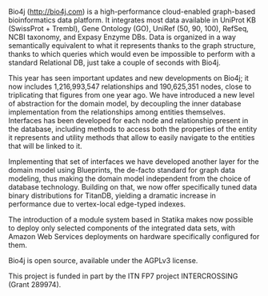 Bio4j (http://bio4j.com) is a high-performance cloud-enabled graph-based bioinformatics data platform. It integrates most data available in UniProt KB (SwissProt + Trembl), Gene Ontology (GO), UniRef (50, 90, 100), RefSeq, NCBI taxonomy, and Expasy Enzyme DBs. Data is organized in a way semantically equivalent to what it represents thanks to the graph structure, thanks to which queries which would even be impossible to perform with a standard Relational DB, just take a couple of seconds with Bio4j. 

This year has seen important updates and new developments on Bio4j; it now includes 1,216,993,547 relationships and 190,625,351 nodes, close to triplicating that figures from one year ago. We have introduced a new level of abstraction for the domain model, by decoupling the inner database implementation from the relationships among entities themselves. Interfaces has been developed for each node and relationship present in the database, including methods to access both the properties of the entity it represents and utility methods that allow to easily navigate to the entities that will be linked to it. 

Implementing that set of interfaces we have developed another layer for the domain model using Blueprints, the de-facto standard for graph data modeling, thus making the domain model independent from the choice of database technology. Building on that, we now offer specifically tuned data binary distributions for TitanDB, yielding a dramatic increase in performance due to vertex-local edge-typed indexes. 

The introduction of a module system based in Statika makes now possible to deploy only selected components of the integrated data sets, with Amazon Web Services deployments on hardware specifically configured for them. 

Bio4j is open source, available under the AGPLv3 license. 

This project is funded in part by the ITN FP7 project INTERCROSSING (Grant 289974).